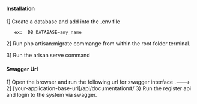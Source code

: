 #### Installation ####

1] Create a database and add into the .env file  

       ex:  DB_DATABASE=any_name

2] Run php artisan:migrate commange from within the root folder terminal.

3] Run the arisan serve command

####   Swagger Url #######

1] Open the browser and run the following url for swagger interface .--->
2]     [your-application-base-url]/api/documentation#/
3} Run the register api and login to the system via swagger.



